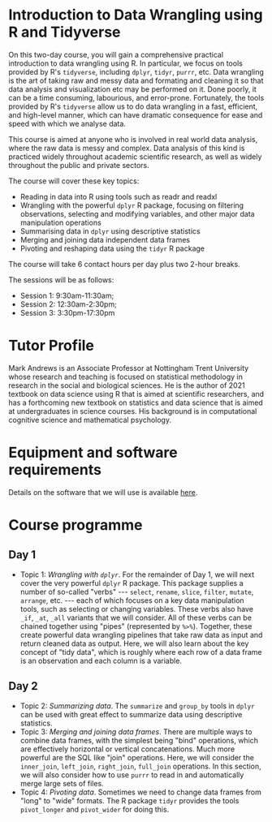 # Introduction to Data Wrangling using R and Tidyverse

On this two-day course, you will gain a comprehensive practical introduction to data wrangling using R. In particular, we focus on tools provided by R's `tidyverse`, including `dplyr`, `tidyr`, `purrr`, etc. Data wrangling is the art of taking raw and messy data and formating and cleaning it so that data analysis and visualization etc may be performed on it. Done poorly, it can be a time consuming, labourious, and error-prone. Fortunately, the tools provided by R's `tidyverse` allow us to do data wrangling in a fast, efficient, and high-level manner, which can have dramatic consequence for ease and speed with which we analyse data.

This course is aimed at anyone who is involved in real world data analysis, where the raw data is messy and complex. Data analysis of this kind is practiced widely throughout academic scientific research, as well as widely throughout the public and private sectors.

The course will cover these key topics:

* Reading in data into R using tools such as readr and readxl
* Wrangling with the powerful `dplyr` R package, focusing on filtering observations, selecting and modifying variables, and other major data manipulation operations
* Summarising data in `dplyr` using descriptive statistics
* Merging and joining data independent data frames
* Pivoting and reshaping data using the `tidyr` R package

The course will take 6 contact hours per day plus two 2-hour breaks.

The sessions will be as follows:

* Session 1: 9:30am-11:30am;
* Session 2: 12:30am-2:30pm;
* Session 3: 3:30pm-17:30pm

# Tutor Profile

Mark Andrews is an Associate Professor at Nottingham Trent University whose research and teaching is focused on statistical methodology in research in the social and biological sciences. He is the author of 2021 textbook on data science using R that is aimed at scientific researchers, and has a forthcoming new textbook on statistics and data science that is aimed at undergraduates in science courses. His background is in computational cognitive science and mathematical psychology.

# Equipment and software requirements

Details on the software that we will use is available [here](software.md).

# Course programme 

## Day 1 

* Topic 1: *Wrangling with `dplyr`*. For the remainder of Day 1, we will next cover the very powerful `dplyr` R package. This package supplies a number of so-called "verbs" --- `select`, `rename`, `slice`, `filter`, `mutate`, `arrange`, etc. --- each of which focuses on a key data manipulation tools, such as selecting or changing variables. These verbs also have `_if`, `_at`, `_all` variants that we will consider. All of these verbs can be chained together using "pipes" (represented by `%>%`). Together, these create powerful data wrangling pipelines that take raw data as input and return cleaned data as output. Here, we will also learn about the key concept of "tidy data", which is roughly where each row of a data frame is an observation and each column is a variable.

## Day 2

* Topic 2: *Summarizing data*. The `summarize` and `group_by` tools in `dplyr` can be used with great effect to summarize data using descriptive statistics. 
* Topic 3: *Merging and joining data frames*. There are multiple ways to combine data frames, with the simplest being "bind" operations, which are effectively horizontal or vertical concatenations. Much more powerful are the SQL like "join" operations. Here, we will consider the `inner_join`, `left_join`, `right_join`, `full_join` operations. In this section, we will also consider how to use `purrr` to read in and automatically merge large sets of files.
* Topic 4: *Pivoting data*. Sometimes we need to change data frames from "long" to "wide" formats. The R package `tidyr` provides the tools `pivot_longer` and `pivot_wider` for doing this.

